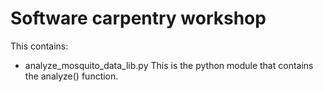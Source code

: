 Software carpentry workshop
==========================================

This contains:

* analyze_mosquito_data_lib.py This is the python module that contains the analyze() function.
